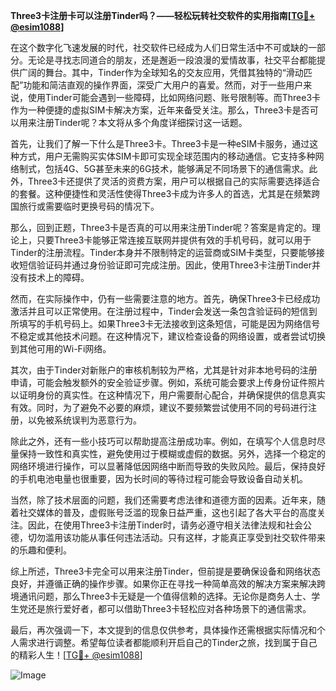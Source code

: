 **Three3卡注册卡可以注册Tinder吗？——轻松玩转社交软件的实用指南[[TG💪+ @esim1088](https://t.me/s/esim1088)]**

在这个数字化飞速发展的时代，社交软件已经成为人们日常生活中不可或缺的一部分。无论是寻找志同道合的朋友，还是邂逅一段浪漫的爱情故事，社交平台都能提供广阔的舞台。其中，Tinder作为全球知名的交友应用，凭借其独特的“滑动匹配”功能和简洁直观的操作界面，深受广大用户的喜爱。然而，对于一些用户来说，使用Tinder可能会遇到一些障碍，比如网络问题、账号限制等。而Three3卡作为一种便捷的虚拟SIM卡解决方案，近年来备受关注。那么，Three3卡是否可以用来注册Tinder呢？本文将从多个角度详细探讨这一话题。

首先，让我们了解一下什么是Three3卡。Three3卡是一种eSIM卡服务，通过这种方式，用户无需购买实体SIM卡即可实现全球范围内的移动通信。它支持多种网络制式，包括4G、5G甚至未来的6G技术，能够满足不同场景下的通信需求。此外，Three3卡还提供了灵活的资费方案，用户可以根据自己的实际需要选择适合的套餐。这种便捷性和灵活性使得Three3卡成为许多人的首选，尤其是在频繁跨国旅行或需要临时更换号码的情况下。

那么，回到正题，Three3卡是否真的可以用来注册Tinder呢？答案是肯定的。理论上，只要Three3卡能够正常连接互联网并提供有效的手机号码，就可以用于Tinder的注册流程。Tinder本身并不限制特定的运营商或SIM卡类型，只要能够接收短信验证码并通过身份验证即可完成注册。因此，使用Three3卡注册Tinder并没有技术上的障碍。

然而，在实际操作中，仍有一些需要注意的地方。首先，确保Three3卡已经成功激活并且可以正常使用。在注册过程中，Tinder会发送一条包含验证码的短信到所填写的手机号码上。如果Three3卡无法接收到这条短信，可能是因为网络信号不稳定或其他技术问题。在这种情况下，建议检查设备的网络设置，或者尝试切换到其他可用的Wi-Fi网络。

其次，由于Tinder对新账户的审核机制较为严格，尤其是针对非本地号码的注册申请，可能会触发额外的安全验证步骤。例如，系统可能会要求上传身份证件照片以证明身份的真实性。在这种情况下，用户需要耐心配合，并确保提供的信息真实有效。同时，为了避免不必要的麻烦，建议不要频繁尝试使用不同的号码进行注册，以免被系统误判为恶意行为。

除此之外，还有一些小技巧可以帮助提高注册成功率。例如，在填写个人信息时尽量保持一致性和真实性，避免使用过于模糊或虚假的数据。另外，选择一个稳定的网络环境进行操作，可以显著降低因网络中断而导致的失败风险。最后，保持良好的手机电池电量也很重要，因为长时间的等待过程可能会导致设备自动关机。

当然，除了技术层面的问题，我们还需要考虑法律和道德方面的因素。近年来，随着社交媒体的普及，虚假账号泛滥的现象日益严重，这也引起了各大平台的高度关注。因此，在使用Three3卡注册Tinder时，请务必遵守相关法律法规和社会公德，切勿滥用该功能从事任何违法活动。只有这样，才能真正享受到社交软件带来的乐趣和便利。

综上所述，Three3卡完全可以用来注册Tinder，但前提是要确保设备和网络状态良好，并遵循正确的操作步骤。如果你正在寻找一种简单高效的解决方案来解决跨境通讯问题，那么Three3卡无疑是一个值得信赖的选择。无论你是商务人士、学生党还是旅行爱好者，都可以借助Three3卡轻松应对各种场景下的通信需求。

最后，再次强调一下，本文提到的信息仅供参考，具体操作还需根据实际情况和个人需求进行调整。希望每位读者都能顺利开启自己的Tinder之旅，找到属于自己的精彩人生！[[TG💪+ @esim1088](https://t.me/s/esim1088)] 

![Image](https://i.postimg.cc/4NQfJmqS/Snipaste-2025-05-13-00-14-12.png)